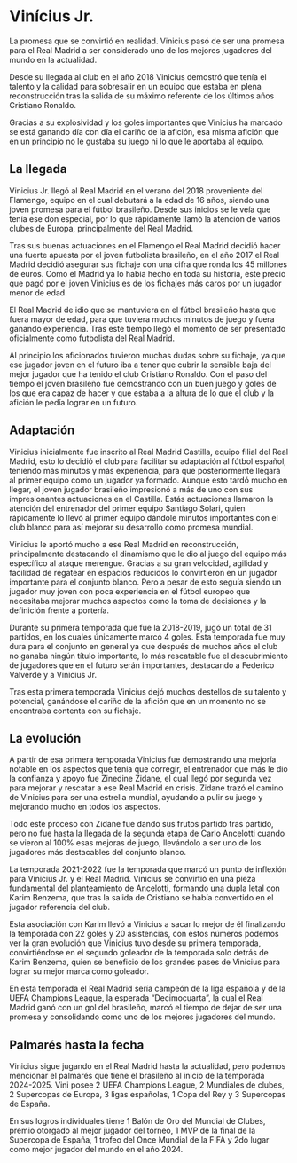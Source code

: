 # Vinícius Jr.
La promesa que se convirtió en realidad. Vinicius pasó de ser una promesa para el Real Madrid a ser considerado uno de los mejores jugadores del mundo en la actualidad.

Desde su llegada al club en el año 2018 Vinicius demostró que tenía el talento y la calidad para sobresalir en un equipo que estaba en plena reconstrucción tras la salida de su máximo referente de los últimos años Cristiano Ronaldo.

Gracias a su explosividad y los goles importantes que Vinicius ha marcado se está ganando día con día el cariño de la afición, esa misma afición que en un principio no le gustaba su juego ni lo que le aportaba al equipo.

## La llegada
Vinicius Jr. llegó al Real Madrid en el verano del 2018 proveniente del Flamengo, equipo en el cual debutará a la edad de 16 años, siendo una joven promesa para el fútbol brasileño. Desde sus inicios se le veía que tenía ese don especial, por lo que rápidamente llamó la atención de varios clubes de Europa, principalmente del Real Madrid.

Tras sus buenas actuaciones en el Flamengo el Real Madrid decidió hacer una fuerte apuesta por el joven futbolista brasileño, en el año 2017 el Real Madrid decidió asegurar sus fichaje con una cifra que ronda los 45 millones de euros. Como el Madrid ya lo había hecho en toda su historia, este precio que pagó por el joven Vinicius es de los fichajes más caros por un jugador menor de edad.

El Real Madrid de idio que se mantuviera en el fútbol brasileño hasta que fuera mayor de edad, para que tuviera muchos minutos de juego y fuera ganando experiencia. Tras este tiempo llegó el momento de ser presentado oficialmente como futbolista del Real Madrid.

Al principio los aficionados tuvieron muchas dudas sobre su fichaje, ya que ese jugador joven en el futuro iba a tener que cubrir la sensible baja del mejor jugador que ha tenido el club Cristiano Ronaldo. Con el paso del tiempo el joven brasileño fue demostrando con un buen juego y goles de los que era capaz de hacer y que estaba a la altura de lo que el club y la afición le pedía lograr en un futuro.

## Adaptación
Vinicius inicialmente fue inscrito al Real Madrid Castilla, equipo filial del Real Madrid, esto lo decidió el club para facilitar su adaptación al fútbol español, teniendo más minutos y más experiencia, para que posteriormente llegará al primer equipo como un jugador ya formado. Aunque esto tardó mucho en llegar, el joven jugador brasileño impresionó a más de uno con sus impresionantes actuaciones en el Castilla. Estás actuaciones llamaron la atención del entrenador del primer equipo Santiago Solari, quien rápidamente lo llevó al primer equipo dándole minutos importantes con el club blanco para así mejorar su desarrollo como promesa mundial.

Vinicius le aportó mucho a ese Real Madrid en reconstrucción, principalmente destacando el dinamismo que le dio al juego del equipo más específico al ataque merengue. Gracias a su gran velocidad, agilidad y facilidad de regatear en espacios reducidos lo convirtieron en un jugador importante para el conjunto blanco. Pero a pesar de esto seguía siendo un jugador muy joven con poca experiencia en el fútbol europeo que necesitaba mejorar muchos aspectos como la toma de decisiones y la definición frente a portería.

Durante su primera temporada que fue la 2018-2019, jugó un total de 31 partidos, en los cuales únicamente marcó 4 goles. Esta temporada fue muy dura para el conjunto en general ya que después de muchos años el club no ganaba ningún título importante, lo más rescatable fue el descubrimiento de jugadores que en el futuro serán importantes, destacando a Federico Valverde y a Vinicius Jr.

Tras esta primera temporada Vinicius dejó muchos destellos de su talento y potencial, ganándose el cariño de la afición que en un momento no se encontraba contenta con su fichaje.

## La evolución
A partir de esa primera temporada Vinicius fue demostrando una mejoría notable en los aspectos que tenía que corregir, el entrenador que más le dio la confianza y apoyo fue Zinedine Zidane, el cual llegó por segunda vez para mejorar y rescatar a ese Real Madrid en crisis. Zidane trazó el camino de Vinicius para ser una estrella mundial, ayudando a pulir su juego y mejorando mucho en todos los aspectos.

Todo este proceso con Zidane fue dando sus frutos partido tras partido, pero no fue hasta la llegada de la segunda etapa de Carlo Ancelotti cuando se vieron al 100% esas mejoras de juego, llevándolo a ser uno de los jugadores más destacables del conjunto blanco.

La temporada 2021-2022 fue la temporada que marcó un punto de inflexión para Vinicius Jr. y el Real Madrid. Vinicius se convirtió en una pieza fundamental del planteamiento de Ancelotti, formando una dupla letal con Karim Benzema, que tras la salida de Cristiano se había convertido en el jugador referencia del club.

Esta asociación con Karim llevó a Vinicius a sacar lo mejor de él finalizando la temporada con 22 goles y 20 asistencias, con estos números podemos ver la gran evolución que Vinicius tuvo desde su primera temporada, convirtiéndose en el segundo goleador de la temporada solo detrás de Karim Benzema, quien se beneficio de los grandes pases de Vinicius para lograr su mejor marca como goleador.

En esta temporada el Real Madrid sería campeón de la liga española y de la UEFA Champions League, la esperada “Decimocuarta”, la cual el Real Madrid ganó con un gol del brasileño, marcó el tiempo de dejar de ser una promesa y consolidando como uno de los mejores jugadores del mundo.

## Palmarés hasta la fecha
Vinicius sigue jugando en el Real Madrid hasta la actualidad, pero podemos mencionar el palmarés que tiene el brasileño al inicio de la temporada 2024-2025. Vini posee 2 UEFA Champions League, 2 Mundiales de clubes, 2 Supercopas de Europa, 3 ligas españolas, 1 Copa del Rey y 3 Supercopas de España.

En sus logros individuales tiene 1 Balón de Oro del Mundial de Clubes, premio otorgado al mejor jugador del torneo, 1 MVP de la final de la Supercopa de España, 1 trofeo del Once Mundial de la FIFA y 2do lugar como mejor jugador del mundo en el año 2024.